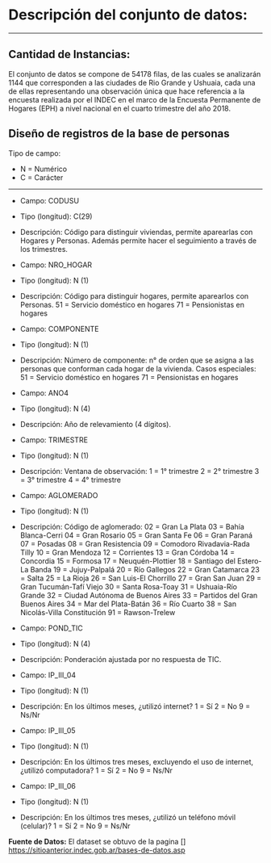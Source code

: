 # Descripción del conjunto de datos:

------------

## Cantidad de Instancias:

El conjunto de datos se compone de 54178 filas, de las cuales se analizarán 1144 que corresponden a las ciudades de Rio Grande y Ushuaia, cada una de ellas representando una observación única que hace referencia a la encuesta realizada por el INDEC en el marco de la Encuesta Permanente de Hogares (EPH) a nivel nacional en el cuarto trimestre del año 2018.

## Diseño de registros de la base de personas

Tipo de campo: 
* N = Numérico
* C = Carácter

---------

- Campo: CODUSU
- Tipo (longitud): C(29)
- Descripción: Código   para   distinguir   viviendas,   permite  aparearlas  con  Hogares  y  Personas.  Además  permite  hacer  el  seguimiento  a  través  de  los  trimestres.

- Campo: NRO_HOGAR
- Tipo (longitud): N (1)
- Descripción: Código para distinguir hogares, permite aparearlos con Personas.
51 = Servicio doméstico en hogares 
71 = Pensionistas en hogares

- Campo: COMPONENTE
- Tipo (longitud): N (1)
- Descripción: Número de componente: n° de orden que se asigna a las personas que conforman cada hogar de la vivienda. Casos especiales: 
51 = Servicio doméstico en hogares 
71 = Pensionistas en hogares

- Campo: ANO4
- Tipo (longitud): N (4)
- Descripción: Año de relevamiento (4 dígitos).

- Campo: TRIMESTRE
- Tipo (longitud): N (1) 
- Descripción: Ventana de observación:
1  =  1°  trimestre 
2  =  2°  trimestre 
3  =  3°  trimestre 
4 =  4°   trimestre

- Campo: AGLOMERADO
- Tipo (longitud): N (1)
- Descripción: Código de aglomerado:
02 = Gran La Plata
03 = Bahía Blanca-Cerri
04 = Gran Rosario
05 = Gran Santa Fe
06 = Gran Paraná
07 = Posadas
08 = Gran Resistencia
09 = Comodoro Rivadavia-Rada Tilly
10 = Gran Mendoza
12 = Corrientes
13 = Gran Córdoba
14 = Concordia
15 = Formosa
17 = Neuquén-Plottier
18 = Santiago del Estero-La Banda
19 = Jujuy-Palpalá
20 = Río Gallegos
22 = Gran Catamarca
23 = Salta
25 = La Rioja
26 = San Luis-El Chorrillo
27 = Gran San Juan
29 = Gran Tucumán-Tafí Viejo 
30 = Santa Rosa-Toay
31 = Ushuaia-Río Grande
32 = Ciudad Autónoma de Buenos Aires
33 = Partidos del Gran Buenos Aires
34 = Mar del Plata-Batán
36 = Río Cuarto
38 = San Nicolás-Villa Constitución
91 = Rawson-Trelew

- Campo: POND_TIC
- Tipo (longitud): N (4)
- Descripción: Ponderación ajustada por no respuesta de TIC.

- Campo: IP_III_04
- Tipo (longitud): N (1)
- Descripción: En los últimos meses, ¿utilizó internet? 
1 = Sí 
2 = No 
9 = Ns/Nr

- Campo: IP_III_05
- Tipo (longitud): N (1)
- Descripción: En los últimos tres meses, excluyendo el uso de 
internet, ¿utilizó computadora? 
1 = Sí 
2 = No 
9 = Ns/Nr

- Campo: IP_III_06
- Tipo (longitud): N (1)
- Descripción: En los últimos tres meses, ¿utilizó un teléfono móvil (celular)? 
1 = Sí 
2 = No 
9 = Ns/Nr


**Fuente de Datos:**
El dataset se obtuvo de la pagina [] https://sitioanterior.indec.gob.ar/bases-de-datos.asp